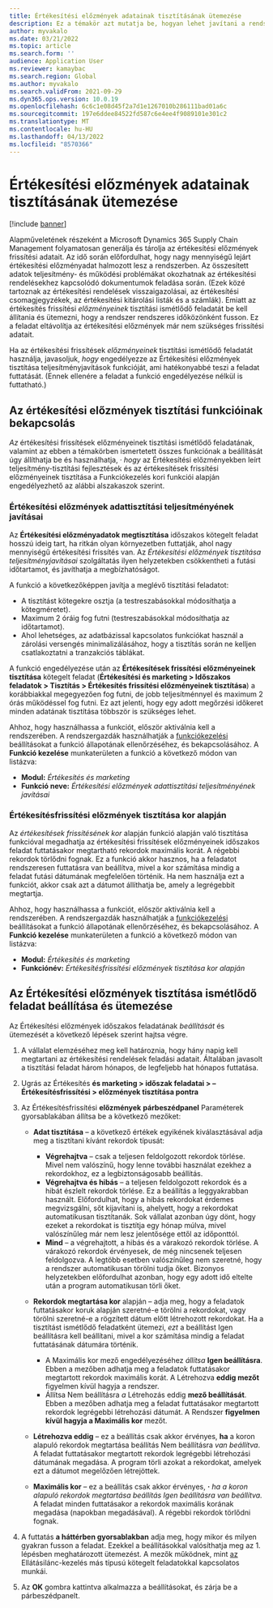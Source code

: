 ```yaml
---
title: Értékesítési előzmények adatainak tisztításának ütemezése
description: Ez a témakör azt mutatja be, hogyan lehet javítani a rendszer teljesítményét az értékesítési frissítések előzményeinek rendszeres időközönként futtatott ismétlődő feladatának ütemezésével.
author: myvakalo
ms.date: 03/21/2022
ms.topic: article
ms.search.form: ''
audience: Application User
ms.reviewer: kamaybac
ms.search.region: Global
ms.author: myvakalo
ms.search.validFrom: 2021-09-29
ms.dyn365.ops.version: 10.0.19
ms.openlocfilehash: 6c6c1e08d45f2a7d1e1267010b286111bad01a6c
ms.sourcegitcommit: 197e6ddee84522fd587c6e4ee4f9089101e301c2
ms.translationtype: MT
ms.contentlocale: hu-HU
ms.lasthandoff: 04/13/2022
ms.locfileid: "8570366"
---
```

# <a name="schedule-sales-history-data-cleanup"></a>Értékesítési előzmények adatainak tisztításának ütemezése

[!include [banner](../includes/banner.md)]

Alapműveletének részeként a Microsoft Dynamics 365 Supply Chain Management folyamatosan generálja és tárolja az értékesítési előzmények frissítési adatait. Az idő során előfordulhat, hogy nagy mennyiségű lejárt értékesítési előzményadat halmozott lesz a rendszerben. Az összesített adatok teljesítmény- és működési problémákat okozhatnak az értékesítési rendelésekhez kapcsolódó dokumentumok feladása során. (Ezek közé tartoznak az értékesítési rendelések visszaigazolásai, az értékesítési csomagjegyzékek, az értékesítési kitárolási listák és a számlák). Emiatt az értékesítés frissítési *előzményeinek* tisztítási ismétlődő feladatát be kell állítania és ütemezni, hogy a rendszer rendszeres időközönként fusson. Ez a feladat eltávolítja az értékesítési előzmények már nem szükséges frissítési adatait.

Ha az értékesítési frissítések *előzményeinek* tisztítási ismétlődő feladatát használja, javasoljuk, *hogy* engedélyezze az Értékesítési előzmények tisztítása teljesítményjavítások funkcióját, ami hatékonyabbé teszi a feladat futtatását. (Ennek ellenére a feladat a funkció engedélyezése nélkül is futtatható.)

## <a name="turn-on-the-sales-history-cleanup-features"></a>Az értékesítési előzmények tisztítási funkcióinak bekapcsolás

*Az* értékesítési frissítések előzményeinek tisztítási ismétlődő feladatának, valamint az ebben a témakörben ismertetett összes funkciónak a beállítását úgy állíthatja be és használhatja, *·* *hogy* az Értékesítési előzményekben leírt teljesítmény-tisztítási fejlesztések és az értékesítések frissítési előzményeinek tisztítása a Funkciókezelés kori funkciói alapján engedélyezhető az alábbi alszakaszok szerint.

### <a name="sales-history-cleanup-performance-improvements"></a>Értékesítési előzmények adattisztítási teljesítményének javításai

Az **Értékesítési előzményadatok megtisztítása** időszakos kötegelt feladat hosszú ideig tart, ha ritkán olyan környezetben futtatják, ahol nagy mennyiségű értékesítési frissítés van. Az *Értékesítési előzmények tisztítása teljesítményjavításai* szolgáltatás ilyen helyzetekben csökkentheti a futási időtartamot, és javíthatja a megbízhatóságot.

A funkció a következőképpen javítja a meglévő tisztítási feladatot:

- A tisztítást kötegekre osztja (a testreszabásokkal módosíthatja a kötegméretet).
- Maximum 2 óráig fog futni (testreszabásokkal módosíthatja az időtartamot).
- Ahol lehetséges, az adatbázissal kapcsolatos funkciókat használ a zárolási versengés minimalizálásához, hogy a tisztítás során ne kelljen csatlakoztatni a tranzakciós táblákat.

A funkció engedélyezése után az **Értékesítések frissítési előzményeinek tisztítása** kötegelt feladat (**Értékesítési és marketing \> Időszakos feladatok \> Tisztítás \> Értékesítés frissítési előzményeinek tisztítása**) a korábbiakkal megegyezően fog futni, de jobb teljesítménnyel és maximum 2 órás működéssel fog futni. Ez azt jelenti, hogy egy adott megőrzési időkeret minden adatának tisztítása többször is szükséges lehet.

Ahhoz, hogy használhassa a funkciót, először aktiválnia kell a rendszerében. A rendszergazdák használhatják a [funkciókezelési](../../fin-ops-core/fin-ops/get-started/feature-management/feature-management-overview.md) beállításokat a funkció állapotának ellenőrzéséhez, és bekapcsolásához. A **Funkció kezelése** munkaterületen a funkció a következő módon van listázva:

- **Modul:** *Értékesítés és marketing*
- **Funkció neve:** *Értékesítési előzmények adattisztítási teljesítményének javításai*

### <a name="clean-up-sales-update-history-based-on-age"></a>Értékesítésfrissítési előzmények tisztítása kor alapján

Az *értékesítések frissítésének* *kor* alapján funkció alapján való tisztítása funkcióval megadhatja az értékesítési frissítések előzményeinek időszakos feladat futtatásakor megtartható rekordok maximális korát. A régebbi rekordok törlődni fognak. Ez a funkció akkor hasznos, ha a feladatot rendszeresen futtatásra van beállítva, mivel a kor számítása mindig a feladat futási dátumának megfelelően történik. Ha nem használja ezt a funkciót, akkor csak azt a dátumot állíthatja be, amely a legrégebbit megtartja.

Ahhoz, hogy használhassa a funkciót, először aktiválnia kell a rendszerében. A rendszergazdák használhatják a [funkciókezelési](../../fin-ops-core/fin-ops/get-started/feature-management/feature-management-overview.md) beállításokat a funkció állapotának ellenőrzéséhez, és bekapcsolásához. A **Funkció kezelése** munkaterületen a funkció a következő módon van listázva:

- **Modul:** *Értékesítés és marketing*
- **Funkciónév:** *Értékesítésfrissítési előzmények tisztítása kor alapján*

## <a name="set-up-and-schedule-the-sales-history-cleanup-periodic-task"></a>Az Értékesítési előzmények tisztítása ismétlődő feladat beállítása és ütemezése

Az Értékesítési előzmények időszakos feladatának *beállítását* és ütemezését a következő lépések szerint hajtsa végre.

1. A vállalat elemzéséhez meg kell határoznia, hogy hány napig kell megtartani az értékesítési rendelések feladási adatait. Általában javasolt a tisztítási feladat három hónapos, de legfeljebb hat hónapos futtatása.
1. Ugrás az Értékesítés **és marketing \> időszak feladatai \> – Értékesítésfrissítési \> előzmények tisztítása pontra**
1. Az Értékesítésfrissítési **előzmények** **párbeszédpanel** Paraméterek gyorsablakában állítsa be a következő mezőket:

    - **Adat tisztítása** – a következő értékek egyikének kiválasztásával adja meg a tisztítani kívánt rekordok típusát:

        - **Végrehajtva** – csak a teljesen feldolgozott rekordok törlése. Mivel nem valószínű, hogy lenne további használat ezekhez a rekordokhoz, ez a legbiztonságosabb beállítás.
        - **Végrehajtva és hibás** – a teljesen feldolgozott rekordok és a hibát észlelt rekordok törlése. Ez a beállítás a leggyakrabban használt. Előfordulhat, hogy a hibás rekordokat érdemes megvizsgálni, sőt kijavítani is, ahelyett, hogy a rekordokat automatikusan tisztítanák. Sok vállalat azonban úgy dönt, hogy ezeket a rekordokat is tisztítja egy hónap múlva, mivel valószínűleg már nem lesz jelentősége ettől az időponttól.
        - **Mind** – a végrehajtott, a hibás és a várakozó rekordok törlése. A várakozó rekordok érvényesek, de még nincsenek teljesen feldolgozva. A legtöbb esetben valószínűleg nem szeretné, hogy a rendszer automatikusan törölni tudja őket. Bizonyos helyzetekben előfordulhat azonban, hogy egy adott idő eltelte után a program automatikusan törli őket.

    - **Rekordok megtartása kor** alapján – adja meg, hogy a feladatok futtatásakor koruk alapján szeretné-e törölni a rekordokat, vagy törölni szeretné-e a rögzített dátum előtt létrehozott rekordokat. Ha a tisztítást ismétlődő feladatként ütemezi, *ezt* a beállítást Igen beállításra kell beállítani, mivel a kor számítása mindig a feladat futtatásának dátumára történik.

        - A Maximális kor mező engedélyezéséhez *állítsa* **Igen beállításra**. Ebben a mezőben adhatja meg a feladatok futtatásakor megtartott rekordok maximális korát. A Létrehozva **eddig mezőt** figyelmen kívül hagyja a rendszer.
        - Állítsa Nem beállításra *a* Létrehozás eddig **mező beállítását**. Ebben a mezőben adhatja meg a feladat futtatásakor megtartott rekordok legrégebbi létrehozási dátumát. A Rendszer **figyelmen kívül hagyja a Maximális kor** mezőt.

    - **Létrehozva eddig** – ez a beállítás csak akkor érvényes, **ha** a koron alapuló rekordok megtartása beállítás Nem beállításra *van beállítva*. A feladat futtatásakor megtartott rekordok legrégebbi létrehozási dátumának megadása. A program törli azokat a rekordokat, amelyek ezt a dátumot megelőzően létrejöttek.
    - **Maximális kor** – ez a beállítás csak akkor érvényes, **·** *ha a koron alapuló rekordok megtartása beállítás Igen beállításra van beállítva.* A feladat minden futtatásakor a rekordok maximális korának megadása (napokban megadásával). A régebbi rekordok törlődni fognak.

1. A futtatás **a háttérben gyorsablakban** adja meg, hogy mikor és milyen gyakran fusson a feladat. Ezekkel a beállításokkal valósíthatja meg az 1. lépésben meghatározott ütemezést. A mezők működnek, mint [az](../../fin-ops-core/dev-itpro/sysadmin/batch-processing-overview.md) Ellátásilánc-kezelés más típusú kötegelt feladatokkal kapcsolatos munkái.
1. Az **OK** gombra kattintva alkalmazza a beállításokat, és zárja be a párbeszédpanelt.
